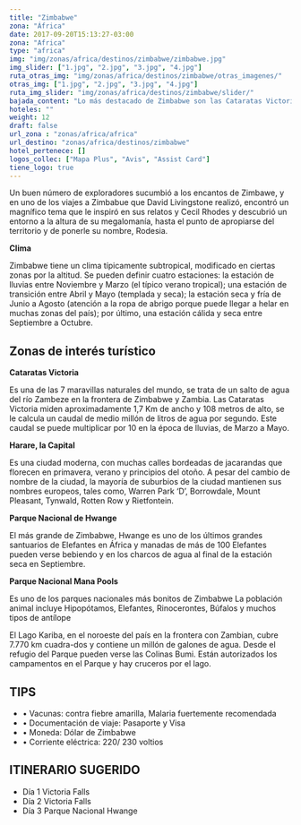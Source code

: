 ```yaml
---
title: "Zimbabwe"
zona: "África"
date: 2017-09-20T15:13:27-03:00
zona: "Africa"
type: "africa"
img: "img/zonas/africa/destinos/zimbabwe/zimbabwe.jpg"
img_slider: ["1.jpg", "2.jpg", "3.jpg", "4.jpg"]
ruta_otras_img: "img/zonas/africa/destinos/zimbabwe/otras_imagenes/"
otras_img: ["1.jpg", "2.jpg", "3.jpg", "4.jpg"]
ruta_img_slider: "img/zonas/africa/destinos/zimbabwe/slider/"
bajada_content: "Lo más destacado de Zimbabwe son las Cataratas Victoria y los magnífi-cos paisajes esculpidos a lo largo de milenios por el calor y el viento. Lleno de fuertes imágenes de su fauna y su flora generosa, vestigios ar-queológicos tan impresionantes como inesperados como las olas del río Zambeze, río tumultuoso cuya increíble fuerza se afirma estruendosa a los pies de las Cataratas Victoria."
hoteles: ""
weight: 12
draft: false
url_zona : "zonas/africa/africa"
url_destino: "zonas/africa/destinos/zimbabwe"
hotel_pertenece: []
logos_collec: ["Mapa Plus", "Avis", "Assist Card"]
tiene_logo: true
---
```


Un buen número de exploradores sucumbió a los encantos de Zimbawe, y en uno de los viajes a Zimbabue que David Livingstone realizó, encontró un magnífico tema que le inspiró en sus relatos y Cecil Rhodes y descubrió un entorno a la altura de su megalomanía, hasta el punto de apropiarse del territorio y de ponerle su nombre, Rodesia.

**Clima**

Zimbabwe tiene un clima típicamente subtropical, modificado en ciertas zonas por la altitud. Se pueden definir cuatro estaciones: la estación de lluvias entre Noviembre y Marzo (el típico verano tropical); una estación de transición entre Abril y Mayo (templada y seca); la estación seca y fría de Junio a Agosto (atención a la ropa de abrigo porque puede llegar a helar en muchas zonas del país); por último, una estación cálida y seca entre Septiembre a Octubre.

## Zonas de interés turístico

**Cataratas Victoria**

Es una de las 7 maravillas naturales del mundo, se trata de un salto de agua del río Zambeze en la frontera de Zimbabwe y Zambia. Las Cataratas Victoria miden aproximadamente 1,7 Km de ancho y 108 metros de alto, se le calcula un caudal de medio millón de litros de agua por segundo. Este caudal se puede multiplicar por 10 en la época de lluvias, de Marzo a Mayo.

**Harare, la Capital**

Es una ciudad moderna, con muchas calles bordeadas de jacarandas que florecen en primavera, verano y principios del otoño. A pesar del cambio de nombre de la ciudad, la mayoría de suburbios de la ciudad mantienen sus nombres europeos, tales como, Warren Park ‘D’, Borrowdale, Mount Pleasant, Tynwald, Rotten Row y Rietfontein.

**Parque Nacional de Hwange**

El más grande de Zimbabwe, Hwange es uno de los últimos grandes santuarios de Elefantes en África y manadas de más de 100 Elefantes pueden verse bebiendo y en los charcos de agua al final de la estación seca en Septiembre.

**Parque Nacional Mana Pools**

Es uno de los parques nacionales más bonitos de Zimbabwe La población animal incluye Hipopótamos, Elefantes, Rinocerontes, Búfalos y muchos tipos de antílope

El Lago Kariba, en el noroeste del país en la frontera con Zambian, cubre 7.770 km cuadra-dos y contiene un millón de galones de agua. Desde el refugio del Parque pueden verse las Colinas Bumi. Están autorizados los campamentos en el Parque y hay cruceros por el lago.

## TIPS

- • Vacunas: contra fiebre amarilla, Malaria fuertemente recomendada
- • Documentación de viaje: Pasaporte y Visa
- • Moneda: Dólar de Zimbabwe
- • Corriente eléctrica: 220/ 230 voltios

## ITINERARIO SUGERIDO

- Día 1	Victoria Falls
- Día 2	Victoria Falls
- Día 3	Parque Nacional Hwange
